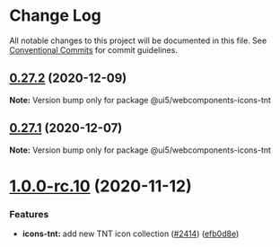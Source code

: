 # Change Log

All notable changes to this project will be documented in this file.
See [Conventional Commits](https://conventionalcommits.org) for commit guidelines.

## [0.27.2](https://github.com/SAP/ui5-webcomponents/compare/v0.27.1...v0.27.2) (2020-12-09)

**Note:** Version bump only for package @ui5/webcomponents-icons-tnt





## [0.27.1](https://github.com/SAP/ui5-webcomponents/compare/v0.27.0...v0.27.1) (2020-12-07)

**Note:** Version bump only for package @ui5/webcomponents-icons-tnt





# [1.0.0-rc.10](https://github.com/SAP/ui5-webcomponents/compare/v1.0.0-rc.9...v1.0.0-rc.10) (2020-11-12)


### Features

* **icons-tnt:** add new TNT icon collection ([#2414](https://github.com/SAP/ui5-webcomponents/issues/2414)) ([efb0d8e](https://github.com/SAP/ui5-webcomponents/commit/efb0d8e))
